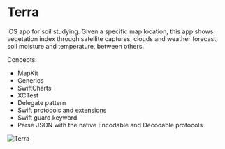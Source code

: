 # Terra
iOS app for soil studying. Given a specific map location, this app shows vegetation index through satellite captures, clouds and weather forecast, soil moisture and temperature, between others. 

Concepts:

* MapKit
* Generics
* SwiftCharts
* XCTest
* Delegate pattern
* Swift protocols and extensions
* Swift guard keyword
* Parse JSON with the native Encodable and Decodable protocols

![Terra](https://user-images.githubusercontent.com/99278919/171554916-b37531d0-d3a9-47bc-9836-fe626c1dca62.gif)
